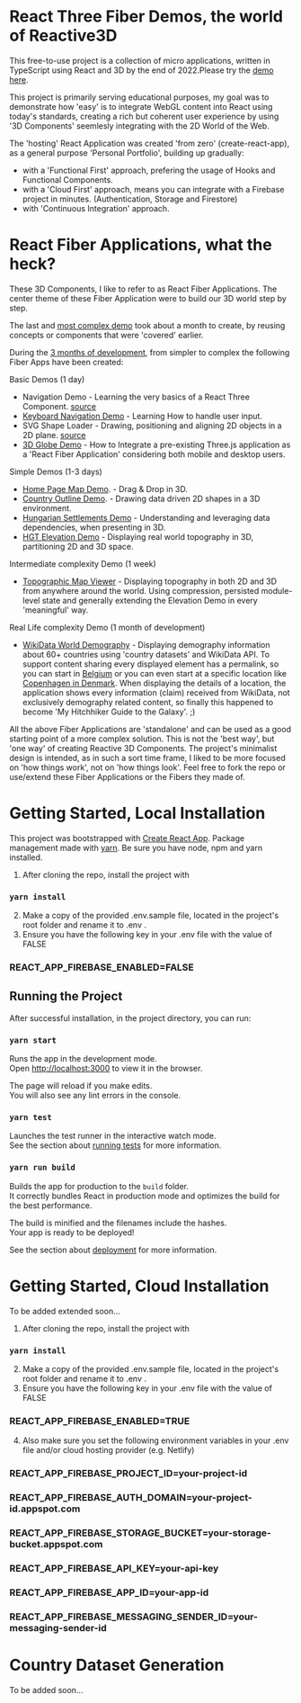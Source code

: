 # React Three Fiber Demos, the world of Reactive3D

This free-to-use project is a collection of micro applications, written in TypeScript using React and 3D by the end of 2022.Please try the [demo here](https://jade-swan-78e975.netlify.app/).

This project is primarily serving educational purposes, my goal was to demonstrate how 'easy' is to integrate WebGL content into React using today's standards, creating a rich but coherent user experience by using '3D Components' seemlesly integrating with the 2D World of the Web.

The 'hosting' React Application was created 'from zero' (create-react-app), as a general purpose 'Personal Portfolio', building up gradually:

- with a 'Functional First' approach, prefering the usage of Hooks and Functional Components.
- with a 'Cloud First' approach, means you can integrate with a Firebase project in minutes. (Authentication, Storage and Firestore)
- with 'Continuous Integration' approach.

# React Fiber Applications, what the heck?

These 3D Components, I like to refer to as React Fiber Applications.
The center theme of these Fiber Application were to build our 3D world step by step.

The last and [most complex demo](https://jade-swan-78e975.netlify.app/map) took about a month to create, by reusing concepts or components that were 'covered' earlier.

During the [3 months of development](https://github.com/wwwworkingprocess/cv-ts-react-fiber/commits/main/src/fiber-apps), from simpler to complex the following Fiber Apps have been created:

Basic Demos (1 day)

- Navigation Demo - Learning the very basics of a React Three Component. [source](https://github.com/wwwworkingprocess/cv-ts-react-fiber/tree/main/src/fiber-apps/navigate)
- [Keyboard Navigation Demo](https://jade-swan-78e975.netlify.app/demos/cursor-navigation) - Learning How to handle user input.
- SVG Shape Loader - Drawing, positioning and aligning 2D objects in a 2D plane. [source](https://github.com/wwwworkingprocess/cv-ts-react-fiber/tree/main/src/fiber-apps/shape-loader)
- [3D Globe Demo](https://jade-swan-78e975.netlify.app/demos/globe-3d) - How to Integrate a pre-existing Three.js application as a 'React Fiber Application' considering both mobile and desktop users.

Simple Demos (1-3 days)

- [Home Page Map Demo](https://jade-swan-78e975.netlify.app/demos/wiki-countries). - Drag & Drop in 3D.
- [Country Outline Demo](https://jade-swan-78e975.netlify.app/demos/wiki-countries). - Drawing data driven 2D shapes in a 3D environment.
- [Hungarian Settlements Demo](https://jade-swan-78e975.netlify.app/demos/hungarian-cities) - Understanding and leveraging data dependencies, when presenting in 3D.
- [HGT Elevation Demo](https://jade-swan-78e975.netlify.app/demos/hgt-elevation) - Displaying real world topography in 3D, partitioning 2D and 3D space.

Intermediate complexity Demo (1 week)

- [Topographic Map Viewer](https://jade-swan-78e975.netlify.app/viewer) - Displaying topography in both 2D and 3D from anywhere around the world. Using compression, persisted module-level state and generally extending the Elevation Demo in every 'meaningful' way.

Real Life complexity Demo (1 month of development)

- [WikiData World Demography](https://jade-swan-78e975.netlify.app/map) - Displaying demography information about 60+ countries using 'country datasets' and WikiData API. To support content sharing every displayed element has a permalink, so you can start in [Belgium](https://jade-swan-78e975.netlify.app/map/Q31) or you can even start at a specific location like [Copenhagen in Denmark](https://jade-swan-78e975.netlify.app/map/Q35/Q1748). When displaying the details of a location, the application shows every information (claim) received from WikiData, not exclusively demography related content, so finally this happened to become 'My Hitchhiker Guide to the Galaxy'. ;)

All the above Fiber Applications are 'standalone' and can be used as a good starting point of a more complex solution. This is not the 'best way', but 'one way' of creating Reactive 3D Components. The project's minimalist design is intended, as in such a sort time frame, I liked to be more focused on 'how things work', not on 'how things look'. Feel free to fork the repo or use/extend these Fiber Applications or the Fibers they made of.

# Getting Started, Local Installation

This project was bootstrapped with [Create React App](https://github.com/facebook/create-react-app). Package management made with [yarn](https://yarnpkg.com/). Be sure you have node, npm and yarn installed.

1. After cloning the repo, install the project with

### `yarn install`

2. Make a copy of the provided .env.sample file, located in the project's root folder and rename it to .env .
3. Ensure you have the following key in your .env file with the value of FALSE

### REACT_APP_FIREBASE_ENABLED=FALSE

## Running the Project

After successful installation, in the project directory, you can run:

### `yarn start`

Runs the app in the development mode.\
Open [http://localhost:3000](http://localhost:3000) to view it in the browser.

The page will reload if you make edits.\
You will also see any lint errors in the console.

### `yarn test`

Launches the test runner in the interactive watch mode.\
See the section about [running tests](https://facebook.github.io/create-react-app/docs/running-tests) for more information.

### `yarn run build`

Builds the app for production to the `build` folder.\
It correctly bundles React in production mode and optimizes the build for the best performance.

The build is minified and the filenames include the hashes.\
Your app is ready to be deployed!

See the section about [deployment](https://facebook.github.io/create-react-app/docs/deployment) for more information.

# Getting Started, Cloud Installation

To be added extended soon...

1. After cloning the repo, install the project with

### `yarn install`

2. Make a copy of the provided .env.sample file, located in the project's root folder and rename it to .env .
3. Ensure you have the following key in your .env file with the value of FALSE

### REACT_APP_FIREBASE_ENABLED=TRUE

4. Also make sure you set the following environment variables in your .env file and/or cloud hosting provider (e.g. Netlify)

### REACT_APP_FIREBASE_PROJECT_ID=your-project-id

### REACT_APP_FIREBASE_AUTH_DOMAIN=your-project-id.appspot.com

### REACT_APP_FIREBASE_STORAGE_BUCKET=your-storage-bucket.appspot.com

### REACT_APP_FIREBASE_API_KEY=your-api-key

### REACT_APP_FIREBASE_APP_ID=your-app-id

### REACT_APP_FIREBASE_MESSAGING_SENDER_ID=your-messaging-sender-id

# Country Dataset Generation

To be added soon...
